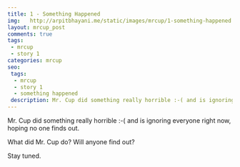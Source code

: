 ```yaml
---
title: 1 - Something Happened
img:   http://arpitbhayani.me/static/images/mrcup/1-something-happened.jpg
layout: mrcup_post
comments: true
tags:
 - mrcup
 - story 1
categories: mrcup
seo:
 tags:
  - mrcup
  - story 1
  - something happened
 description: Mr. Cup did something really horrible :-( and is ignoring everyone right now, hoping no one finds out.
---
```


Mr. Cup did something really horrible :-( and is ignoring everyone right now, hoping no one finds out.

What did Mr. Cup do?
Will anyone find out?

Stay tuned.

